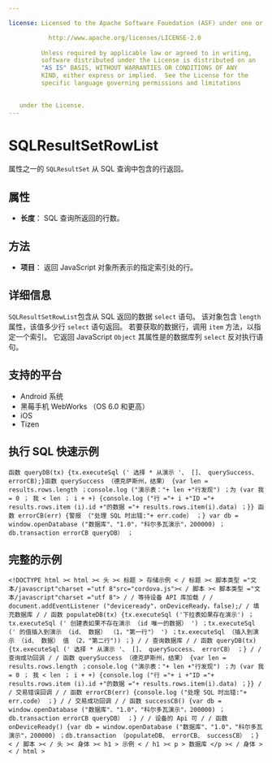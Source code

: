 ```yaml
---

license: Licensed to the Apache Software Foundation (ASF) under one or more contributor license agreements. See the NOTICE file distributed with this work for additional information regarding copyright ownership. The ASF licenses this file to you under the Apache License, Version 2.0 (the "License"); you may not use this file except in compliance with the License. You may obtain a copy of the License at

           http://www.apache.org/licenses/LICENSE-2.0
    
         Unless required by applicable law or agreed to in writing,
         software distributed under the License is distributed on an
         "AS IS" BASIS, WITHOUT WARRANTIES OR CONDITIONS OF ANY
         KIND, either express or implied.  See the License for the
         specific language governing permissions and limitations
    

   under the License.
---
```


# SQLResultSetRowList

属性之一的 `SQLResultSet` 从 SQL 查询中包含的行返回。

## 属性

*   **长度**： SQL 查询所返回的行数。

## 方法

*   **项目**： 返回 JavaScript 对象所表示的指定索引处的行。

## 详细信息

`SQLResultSetRowList`包含从 SQL 返回的数据 `select` 语句。 该对象包含 `length` 属性，该值多少行 `select` 语句返回。 若要获取的数据行，调用 `item` 方法，以指定一个索引。 它返回 JavaScript `Object` 其属性是的数据库列 `select` 反对执行语句。

## 支持的平台

*   Android 系统
*   黑莓手机 WebWorks （OS 6.0 和更高）
*   iOS
*   Tizen

## 执行 SQL 快速示例

    函数 queryDB(tx) {tx.executeSql (' 选择 * 从演示 '、 []、 querySuccess、 errorCB);}函数 querySuccess （德克萨斯州，结果） {var len = results.rows.length ；console.log ("演示表："+ len +"行发现") ；为 (var 我 = 0 ； 我 < len ； i + +) {console.log ("行 ="+ i +"ID ="+ results.rows.item (i).id +"的数据 ="+ results.rows.item(i).data) ；}} 函数 errorCB(err) {警报 （"处理 SQL 时出错:"+ err.code） ；} var db = window.openDatabase ("数据库"、"1.0"，"科尔多瓦演示"，200000) ；db.transaction errorCB queryDB） ；
    

## 完整的示例

    <!DOCTYPE html >< html >< 头 >< 标题 > 存储示例 < / 标题 >< 脚本类型 ="文本/javascript"charset ="utf 8"src="cordova.js">< / 脚本 >< 脚本类型 ="文本/javascript"charset ="utf 8"> / / 等待设备 API 库加载 / / document.addEventListener ("deviceready"，onDeviceReady，false);/ / 填充数据库 / / 函数 populateDB(tx) {tx.executeSql ('下拉表如果存在演示') ；tx.executeSql (' 创建表如果不存在演示 （id 唯一的数据） ') ；tx.executeSql (' 的值插入到演示 （id、 数据） （1，"第一行"） ') ；tx.executeSql （插入到演示 （id、 数据） 值 （2，"第二行")) ；} / / 查询数据库 / / 函数 queryDB(tx) {tx.executeSql (' 选择 * 从演示 '、 []、 querySuccess、 errorCB） ；} / / 查询成功回调 / / 函数 querySuccess （德克萨斯州，结果） {var len = results.rows.length ；console.log ("演示表："+ len +"行发现") ；为 (var 我 = 0 ； 我 < len ； i + +) {console.log ("行 ="+ i +"ID ="+ results.rows.item (i).id +"的数据 ="+ results.rows.item(i).data) ；}} / / 交易错误回调 / / 函数 errorCB(err) {console.log ("处理 SQL 时出错:"+ err.code） ；} / / 交易成功回调 / / 函数 successCB() {var db = window.openDatabase ("数据库"、"1.0"，"科尔多瓦演示"，200000) ；db.transaction errorCB queryDB） ；} / / 设备的 Api 可 / / 函数 onDeviceReady() {var db = window.openDatabase ("数据库"、"1.0"，"科尔多瓦演示"，200000) ；db.transaction （populateDB、 errorCB、 successCB） ；} < / 脚本 >< / 头 >< 身体 >< h1 > 示例 < / h1 >< p > 数据库 </p >< / 身体 >< / html >